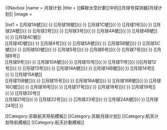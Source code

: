 {{Navbox
|name = 月球计划
|title = [[蘇聯太空計劃]]中的[[月球号探测器|月球计划]]
|image = 

|list1 = [[月球1A號]]{{·}} [[月球1B號]]{{·}} [[月球1C號]]{{·}} [[月球1号]]{{·}} [[月球2A號]]{{·}} [[月球2号]]{{·}} [[月球3号]]{{·}} [[月球4A號]]{{·}} [[月球4B號]]{{·}} [[月球4C號]]<br> [[月球4D號]]{{·}} [[月球4号]]{{·}} [[月球5A號]]{{·}} [[月球5B號]]{{·}} [[月球5C號]]{{·}} [[月球5D號]]{{·}} [[月球5号]]{{·}} [[月球6号]]{{·}} [[月球7号]]{{·}} [[月球8号]]<br> [[月球9号]]{{·}} [[月球10A號]]{{·}} [[月球10号]]{{·}} [[月球11号]]{{·}}[[月球12号]]{{·}} [[月球13号]]{{·}} [[月球14A號]]{{·}} [[月球14B號]]{{·}} [[月球14号]]{{·}} [[月球15A號]]<br> [[月球15B號]]{{·}} [[月球15号]]{{·}} [[月球16A號]]{{·}} [[月球16B號]]{{·}} [[月球16C號]]{{·}} [[月球16号]]{{·}} [[月球17号]]{{·}} [[月球18号]]{{·}} [[月球19号]]{{·}} [[月球20号]]<br> [[月球21号]]{{·}} [[月球22号]]{{·}} [[月球23号]]{{·}} [[月球24A號]]{{·}} [[月球24号]]
}}<noinclude>

[[Category:苏联航天导航模板]]
[[Category:苏联月球计划]]
[[Category:航天计划导航模板]]
[[Category:航天計劃模板]]
</noinclude>